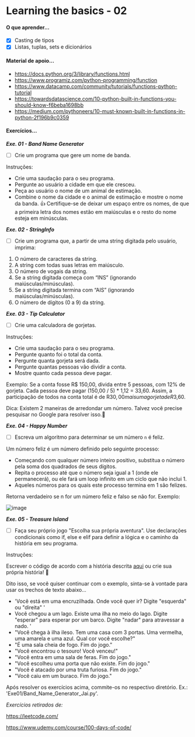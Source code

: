 
# Learning the basics - 02

#### O que aprender...

- [x] Casting de tipos
- [x] Listas, tuplas, sets e dicionários

#### Material de apoio...

- https://docs.python.org/3/library/functions.html
- https://www.programiz.com/python-programming/function
- https://www.datacamp.com/community/tutorials/functions-python-tutorial
- https://towardsdatascience.com/10-python-built-in-functions-you-should-know-f6beba1698bb
- https://medium.com/pythoneers/10-must-known-built-in-functions-in-python-2f196b9c0359

 
#### Exercícios... 

 ***Exe. 01 - Band Name Generator***
- [ ] Crie um programa que gere um nome de banda.

Instruções:
- Crie uma saudação para o seu programa.
- Pergunte ao usuário a cidade em que ele cresceu.
- Peça ao usuário o nome de um animal de estimação.
- Combine o nome da cidade e o animal de estimação e mostre o nome da banda.
:+1: Certifique-se de deixar um espaço entre os nomes, de que a primeira letra dos nomes estão em maiúsculas e o resto do nome esteja em minúsculas.

***Exe. 02 - StringInfo***
- [ ] Crie um programa que, a partir de uma string digitada pelo usuário, imprima:
1. O número de caracteres da string.
2. A string com todas suas letras em maiúsculo.
3. O número de vogais da string.
4. Se a string digitada começa com “INS” (ignorando maiúsculas/minúsculas).
5. Se a string digitada termina com “AIS” (ignorando maiúsculas/minúsculas).
6. O número de dígitos (0 a 9) da string.
       
***Exe. 03 - Tip Calculator***
- [ ] Crie uma calculadora de gorjetas. 

Instruções:
- Crie uma saudação para o seu programa.
- Pergunte quanto foi o total da conta.
- Pergunte quanta gorjeta será dada.
- Pergunte quantas pessoas vão dividir a conta.
- Mostre quanto cada pessoa deve pagar.

Exemplo: 
Se a conta fosse R$ 150,00, divida entre 5 pessoas, com 12% de gorjeta.
Cada pessoa deve pagar (150,00 / 5) * 1,12 = 33,60. 
Assim, a participação de todos na conta total é de R$30,00 mais uma gorjeta de R$3,60.

Dica: Existem 2 maneiras de arredondar um número. Talvez você precise pesquisar no Google para resolver isso.💪

***Exe. 04 - Happy Number***
- [ ] Escreva um algoritmo para determinar se um número `n` é feliz.

Um número feliz é um número definido pelo seguinte processo:
- Começando com qualquer número inteiro positivo, substitua o número pela soma dos quadrados de seus dígitos.
- Repita o processo até que o número seja igual a 1 (onde ele permanecerá), ou ele fará um loop infinito em um ciclo que não inclui 1.
- Aqueles números para os quais este processo termina em 1 são felizes.

Retorna verdadeiro se n for um número feliz e falso se não for. Exemplo: 

![image](https://user-images.githubusercontent.com/52661791/139443633-1d79eafe-f9cc-4950-a313-165fe007aadd.png)

***Exe. 05 - Treasure Island***
- [ ] Faça seu próprio jogo "Escolha sua própria aventura". Use declarações condicionais como if, else e elif para definir a lógica e o caminho da história em seu programa.

Instruções:

Escrever o código de acordo com a história descrita [aqui](https://app.diagrams.net/?lightbox=1&highlight=0000ff&edit=_blank&layers=1&nav=1&title=Treasure%20Island%20Conditional.drawio#Uhttps%3A%2F%2Fdrive.google.com%2Fuc%3Fid%3D1oDe4ehjWZipYRsVfeAx2HyB7LCQ8_Fvi%26export%3Ddownload) ou crie sua própria história! :monocle_face:

Dito isso, se você quiser continuar com o exemplo, sinta-se à vontade para usar os trechos de texto abaixo...
- 'Você está em uma encruzilhada. Onde você quer ir? Digite "esquerda" ou "direita" '
- Você chegou a um lago. Existe uma ilha no meio do lago. Digite "esperar" para esperar por um barco. Digite "nadar" para atravessar a nado. '
- "Você chega à ilha ileso. Tem uma casa com 3 portas. Uma vermelha, uma amarela e uma azul. Qual cor você escolhe?"
- "É uma sala cheia de fogo. Fim do jogo."
- "Você encontrou o tesouro! Você venceu!"
- "Você entra em uma sala de feras. Fim do jogo."
- "Você escolheu uma porta que não existe. Fim do jogo."
- "Você é atacado por uma truta furiosa. Fim do jogo."
- "Você caiu em um buraco. Fim do jogo."


Após resolver os exercícios acima, commite-os no respectivo diretório. Ex.: 'Exe01/Band_Name_Generator_Jai.py'.


*Exercícios retirados de:*

https://leetcode.com/

https://www.udemy.com/course/100-days-of-code/
